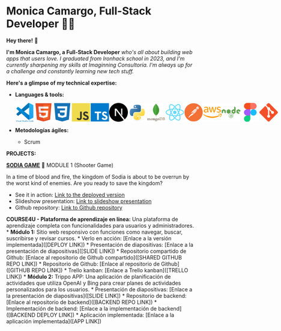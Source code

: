 # Monica Camargo, Full-Stack Developer 👩‍💻

**Hey there!** 👋

**I'm Monica Camargo, a Full-Stack Developer** *who's all about building web apps that users love.*
*I graduated from Ironhack school in 2023, and I'm currently sharpening my skills at Imaginning Consultoría.* 
*I'm always up for a challenge and constantly learning new tech stuff.*

**Here's a glimpse of my technical expertise:**

* **Languages & tools:**
    <div style="display:flex;">
        <img src="https://github.com/devicons/devicon/blob/master/icons/vscode/vscode-original-wordmark.svg" alt="VSCode" style="width: 50px; height: 50px;">
        <img src="https://github.com/devicons/devicon/blob/master/icons/html5/html5-original.svg" alt="HTML5" style="width: 50px; height: 50px;">
        <img src="https://github.com/devicons/devicon/blob/master/icons/css3/css3-plain.svg" alt="CSS3" style="width: 50px; height: 50px;">
        <img src="https://github.com/devicons/devicon/blob/master/icons/javascript/javascript-original.svg" alt="JavaScript" style="width: 50px; height: 50px;">
        <img src="https://github.com/devicons/devicon/blob/master/icons/typescript/typescript-plain.svg" alt="TypeScript" style="width: 50px; height: 50px;">
        <img src="https://github.com/devicons/devicon/blob/master/icons/nextjs/nextjs-plain.svg" alt="NextJS" style="width: 50px; height: 50px;">
        <img src="https://github.com/devicons/devicon/blob/master/icons/python/python-original.svg" alt="Python" style="width: 50px; height: 50px;">
        <img src="https://github.com/devicons/devicon/blob/master/icons/mongodb/mongodb-original-wordmark.svg" alt="MongoDB" style="width: 50px; height: 50px;">
        <img src="https://github.com/devicons/devicon/blob/master/icons/react/react-original.svg" alt="ReactJS" style="width: 50px; height: 50px;">
        <img src="https://github.com/devicons/devicon/blob/master/icons/postman/postman-original.svg" alt="Postman" style="width: 50px; height: 50px;">
        <img src="https://github.com/devicons/devicon/blob/master/icons/amazonwebservices/amazonwebservices-plain-wordmark.svg" alt="AWS" style="width: 50px; height: 50px;">
        <img src="https://github.com/devicons/devicon/blob/master/icons/nodejs/nodejs-plain-wordmark.svg" alt="NodeJS" style="width: 50px; height: 50px;">
        <img src="https://github.com/devicons/devicon/blob/master/icons/figma/figma-original.svg" alt="Figma" style="width: 50px; height: 50px;">
        <img src="https://github.com/devicons/devicon/blob/master/icons/git/git-plain.svg" alt="GIT" style="width: 50px; height: 50px;">
    </div>


* **Metodologías ágiles:**
    * Scrum

**PROJECTS:**

**[SODIA GAME](https://github.com/MoniCamargo37/SODIA_Shooter-Game)** 🔫 MODULE 1 (Shooter Game)

In a time of blood and fire, the kingdom of Sodia is about to be overrun by the worst kind of enemies.
Are you ready to save the kingdom?

- See it in action: [Link to the deployed version](https://monicamargo37.github.io/SODIA_Shooter-Game/)
- Slideshow presentation: [Link to slideshow presentation](https://docs.google.com/presentation/d/17o8pfU952duM68wNuS3tq6jQ3p9ZCGPL/edit#slide=id.p1)
- Github repository: [Link to Github repository](https://github.com/MoniCamargo37/SODIA_Shooter-Game?tab=readme-ov-file)

**COURSE4U - Plataforma de aprendizaje en línea:** Una plataforma de aprendizaje completa con funcionalidades para usuarios y administradores.
    * **Módulo 1:** Sitio web responsivo con funciones como navegar, buscar, suscribirse y revisar cursos.
        * Verlo en acción: [Enlace a la versión implementada]([DEPLOY LINK])
        * Presentación de diapositivas: [Enlace a la presentación de diapositivas]([SLIDE LINK])
        * Repositorio compartido de Github: [Enlace al repositorio de Github compartido]([SHARED GITHUB REPO LINK])
        * Repositorio de Github: [Enlace al repositorio de Github]([GITHUB REPO LINK])
        * Trello kanban: [Enlace a Trello kanban]([TRELLO LINK])
    * **Módulo 2:** Trippo APP: Una aplicación de planificación de actividades que utiliza OpenAI y Bing para crear planes de actividades personalizados para los usuarios.
        * Presentación de diapositivas: [Enlace a la presentación de diapositivas]([SLIDE LINK])
        * Repositorio de backend: [Enlace al repositorio de backend]([BACKEND REPO LINK])
        * Implementación de backend: [Enlace a la implementación de backend]([BACKEND DEPLOY LINK])
        * Aplicación implementada: [Enlace a la aplicación implementada]([APP LINK])
